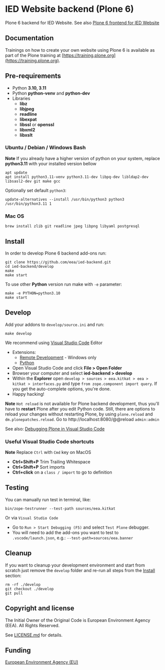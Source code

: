 # IED Website backend (Plone 6)

Plone 6 backend for IED Website. See also [Plone 6 frontend for IED Website](https://github.com/eea/eea-website-frontend)

## Documentation

Trainings on how to create your own website using Plone 6 is available as part of the Plone training at [https://training.plone.org](https://training.plone.org).

## Pre-requirements

- Python **3.10, 3.11**
- Python **python-venv** and **python-dev**
- Libraries
  - **libz**
  - **libjpeg**
  - **readline**
  - **libexpat**
  - **libssl** or **openssl**
  - **libxml2**
  - **libxslt**

### Ubuntu / Debian / Windows Bash

**Note** If you already have a higher version of python on your system, replace **python3.11** with your installed version bellow

    apt update
    apt install python3.11-venv python3.11-dev libpq-dev libldap2-dev libsasl2-dev git make gcc

Optionally set default `python3`:

    update-alternatives --install /usr/bin/python3 python3 /usr/bin/python3.11 1

### Mac OS

    brew install zlib git readline jpeg libpng libyaml postgresql

## Install

In order to develop Plone 6 backend add-ons run:

    git clone https://github.com/eea/ied-backend.git
    cd ied-backend/develop
    make
    make start

To use other **Python** version run make with `-e` parameter:

    make -e PYTHON=python3.10
    make start

## Develop

Add your addons to `develop/source.ini` and run:

    make develop

We recommend using [Visual Studio Code](https://code.visualstudio.com/) Editor

- Extensions:
  - [Remote Development](https://marketplace.visualstudio.com/items?itemName=ms-vscode-remote.vscode-remote-extensionpack) - Windows only
  - [Python](https://marketplace.visualstudio.com/items?itemName=ms-python.python)
- Open Visual Studio Code and click **File > Open Folder**
- Browser your computer and select **ied-backend > develop**
- Within the **Explorer** open `develop > sources > eea.kitkat > eea > kitkat > interfaces.py` and type
  `from zope.component import query`. If you get the auto-complete options, you're done.
- Happy hacking!

**Note** `Hot reload` is not available for Plone backend development, thus you'll have to **restart** Plone after you edit Python code. Still, there are options to reload your changes without restarting Plone, by using `plone.reload` and `dm.plonepatches.reload`. Go to http://localhost:8080/@@reload `admin:admin`

See also: [Debugging Plone in Visual Studio Code](https://community.plone.org/t/our-pip-based-development-workflow-for-plone/14562#debugging-plone-in-visual-studio-code-11)

### Useful Visual Studio Code shortcuts

**Note** Replace `Ctrl` with `Cmd` key on MacOS

- **Ctrl+Shift+P** Trim Trailing Whitespace
- **Ctrl+Shift+P** Sort imports
- **Ctrl+click** on a `class / import` to go to definition

## Testing

You can manually run test in terminal, like:

    bin/zope-testrunner --test-path sources/eea.kitkat

Or via `Visual Studio Code`

- Go to `Run > Start Debugging (F5)` and select `Test Plone` debugger.
- You will need to add the add-ons you want to test to `.vscode/launch.json`, e.g.: `--test-path=sources/eea.banner`

## Cleanup

If you want to cleanup your development environment and start from scratch just remove the `develop` folder and re-run all steps from the [Install](#install) section:

    rm -rf ./develop
    git checkout ./develop
    git pull

## Copyright and license

The Initial Owner of the Original Code is European Environment Agency (EEA).
All Rights Reserved.

See [LICENSE.md](https://github.com/eea/ied-backend/blob/master/LICENSE.md) for details.

## Funding

[European Environment Agency (EU)](http://eea.europa.eu)
